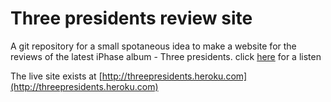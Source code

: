 # Three presidents review site #
A git repository for a small spotaneous idea to make a website for the reviews of the latest iPhase album - Three presidents. click [here](http://superiphase3ds.bandcamp.com) for a listen

The live site exists at [http://threepresidents.heroku.com](http://threepresidents.heroku.com)
